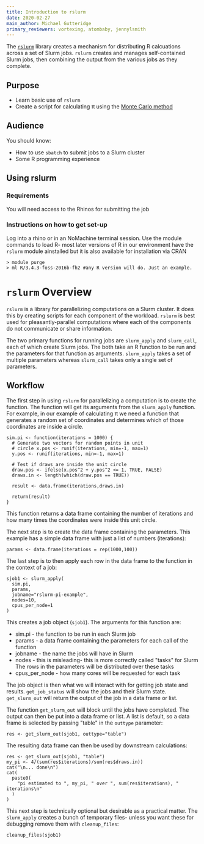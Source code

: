 ```yaml
---
title: Introduction to rslurm
date: 2020-02-27
main_author: Michael Gutteridge
primary_reviewers: vortexing, atombaby, jennylsmith
---
```


The [`rslurm`](https://cran.r-project.org/web/packages/rslurm/index.html) library creates a mechanism for distributing R calcuations across a set of Slurm jobs.  `rslurm` creates and manages self-contained Slurm jobs, then combining the output from the various jobs as they complete.

## Purpose

- Learn basic use of `rslurm`
- Create a script for calculating &pi; using the [Monte Carlo method](https://academo.org/demos/estimating-pi-monte-carlo/)

## Audience

You should know:

- How to use `sbatch` to submit jobs to a Slurm cluster
- Some R programming experience

## Using rslurm

### Requirements

You will need access to the Rhinos for submitting the job 

### Instructions on how to get set-up

Log into a rhino or in an NoMachine terminal session.  Use the module commands to load R- most later versions of R in our environment have the `rslurm` module ainstalled but it is also available for installation via CRAN

```
> module purge
> ml R/3.4.3-foss-2016b-fh2 #any R version will do. Just an example.
```

# `rslurm` Overview

`rslurm` is a library for parallelizing computations on a Slurm cluster.  It does this by creating scripts for each component of the workload.  `rslurm` is best used for pleasantly-parallel computations where each of the components do not communicate or share information.

The two primary functions for running jobs are `slurm_apply` and `slurm_call`, each of which create Slurm jobs.  The both take an R function to be run and the parameters for that function as arguments.  `slurm_apply` takes a set of multiple parameters whereas `slurm_call` takes only a single set of parameters.

## Workflow

The first step in using `rslurm` for parallelizing a computation is to create the function.  The function will get its arguments from the `slurm_apply` function.  For example, in our example of calculating &pi; we need a function that generates a random set of coordinates and determines which of those coordinates are inside a circle.

```
sim.pi <- function(iterations = 1000) {
  # Generate two vectors for random points in unit 
  # circle x.pos <- runif(iterations, min=-1, max=1)
  y.pos <- runif(iterations, min=-1, max=1)

  # Test if draws are inside the unit circle
  draw.pos <- ifelse(x.pos^2 + y.pos^2 <= 1, TRUE, FALSE)
  draws.in <- length(which(draw.pos == TRUE))

  result <- data.frame(iterations,draws.in)

  return(result)
}
```

This function returns a data frame containing the number of iterations and how many times the coordinates were inside this unit circle.

The next step is to create the data frame containing the parameters.  This example has a simple data frame with just a list of numbers (iterations):

```
params <- data.frame(iterations = rep(1000,100))
```

The last step is to then apply each row in the data frame to the function in the context of a job:

```
sjob1 <- slurm_apply(
  sim.pi, 
  params,
  jobname="rslurm-pi-example",
  nodes=10,
  cpus_per_node=1
)
```

This creates a job object (`sjob1`).  The arguments for this function are:

 - sim.pi - the function to be run in each Slurm job
 - params - a data frame containing the parameters for each call of the function
 - jobname - the name the jobs will have in Slurm
 - nodes - this is misleading- this is more correctly called "tasks" for Slurm The rows in the parameters will be distributed over these tasks
 - cpus_per_node - how many cores will be requested for each task
 
The job object is then what we will interact with for getting job state and results. `get_job_status` will show the jobs and their Slurm state.  `get_slurm_out` will return the output of the job in a data frame or list.

The function `get_slurm_out` will block until the jobs have completed.  The output can then be put into a data frame or list.  A list is default, so a data frame is selected by passing "table" in the `outtype` parameter:

```
res <- get_slurm_out(sjob1, outtype="table")
```

The resulting data frame can then be used by downstream calculations:

```
res <- get_slurm_out(sjob1, "table")
my_pi <- 4/(sum(res$iterations)/sum(res$draws.in))
cat("\n... done\n")
cat(
  paste0(
    "pi estimated to ", my_pi, " over ", sum(res$iterations), " iterations\n"
  )
)
```

This next step is technically optional but desirable as a practical matter.  The `slurm_apply` creates a bunch of temporary files- unless you want these for debugging remove them with `cleanup_files`:

```
cleanup_files(sjob1)
```

